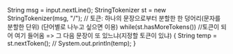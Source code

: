 String msg = input.nextLine();
		StringTokenizer st = new StringTokenizer(msg, "/");	// 토큰: 하나의 문장으로부터 분할한 한 덩어리(문자를 분할한 단위) (단어별로 나누고 싶으면 이용)
		while(st.hasMoreTokens())		//토큰이 되어 여기 들어옴 => 그 다음 문장이 또 있느냐(지정할 토큰이 있냐)
		{
			String temp = st.nextToken();	//
			System.out.println(temp);
		}
